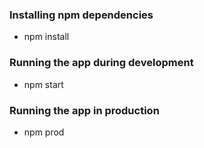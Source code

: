 ### Installing npm dependencies
* npm install

### Running the app during development
* npm start

### Running the app in production
* npm prod

